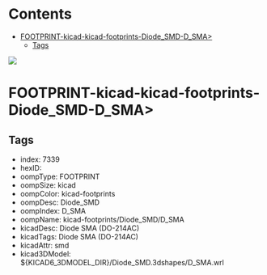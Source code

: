 



Contents
========

* [FOOTPRINT-kicad-kicad-footprints-Diode_SMD-D_SMA>](#footprint-kicad-kicad-footprints-diode_smd-d_sma)
	* [Tags](#tags)
  
![][im]
# FOOTPRINT-kicad-kicad-footprints-Diode_SMD-D_SMA>

## Tags

- index: 7339
- hexID: 
- oompType: FOOTPRINT
- oompSize: kicad
- oompColor: kicad-footprints
- oompDesc: Diode_SMD
- oompIndex: D_SMA
- oompName: kicad-footprints/Diode_SMD/D_SMA
- kicadDesc: Diode SMA (DO-214AC)
- kicadTags: Diode SMA (DO-214AC)
- kicadAttr: smd
- kicad3DModel: ${KICAD6_3DMODEL_DIR}/Diode_SMD.3dshapes/D_SMA.wrl



[im]: image.png
